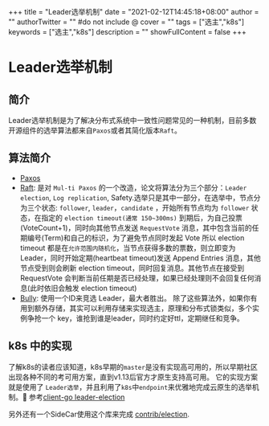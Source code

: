 +++
title = "Leader选举机制"
date = "2021-02-12T14:45:18+08:00"
author = ""
authorTwitter = "" #do not include @
cover = ""
tags = ["选主","k8s"]
keywords = ["选主","k8s"]
description = ""
showFullContent = false
+++

# Leader选举机制
## 简介
Leader选举机制是为了解决分布式系统中一致性问题常见的一种机制，目前多数开源组件的选举算法都来自`Paxos`或者其简化版本`Raft`。

## 算法简介
- [Paxos](https://zh.wikipedia.org/wiki/Paxos%E7%AE%97%E6%B3%95)
- [Raft](https://raft.github.io/): 是对 `Mul-ti Paxos` 的一个改造，论文将算法分为三个部分：`Leader election`, `Log replication`, Safety.选举只是其中一部分，在选举中，节点分为三个状态: `follower`, `leader`，`candidate` ，开始所有节点均为 `follower` 状态，在指定的 `election timeout(通常 150~300ms)` 到期后，为自己投票(VoteCount+1)，同时向其他节点发送 `RequestVote` 消息，其中包含当前的任期编号(Term)和自己的标识，为了避免节点同时发起 Vote 所以 election timeout 都是在`允许范围内随机化`，当节点获得多数的票数，则立即变为 Leader，同时开始定期(heartbeat timeout)发送 Append Entries 消息，其他节点受到则会刷新 election timeout，同时回复消息。其他节点在接受到 RequestVote 会判断当前任期是否已经处理，如果已经处理则不会回复任何消息(此时依旧会触发 election timeout)
- [Bully](https://en.wikipedia.org/wiki/Bully_algorithm): 使用一个ID来竞选 Leader，最大者胜出。
除了这些算法外，如果你有用到额外存储，其实可以利用存储来实现选主，原理和分布式锁类似，多个实例争抢一个 key，谁抢到谁是leader，同时约定好ttl，定期继任和竞争。

## k8s 中的实现
了解k8s的读者应该知道，k8s早期的`master`是没有实现高可用的，所以早期社区出现各种不同的考可用方案，直到v1.13后官方才原生支持高可用。
它的实现方案就是使用了 `Leader选举`，并且利用了`k8s`中`endpoint`来优雅地完成云原生的选举机制。
参考[client-go leader-election](https://github.com/kubernetes/client-go/blob/b8fba595e8fa8e1f8dbad9b31129da74b3b6466b/tools/leaderelection/leaderelection.go#L76) 

另外还有一个SideCar使用这个库来完成 [contrib/election](https://github.com/kubernetes-retired/contrib/tree/master/election).